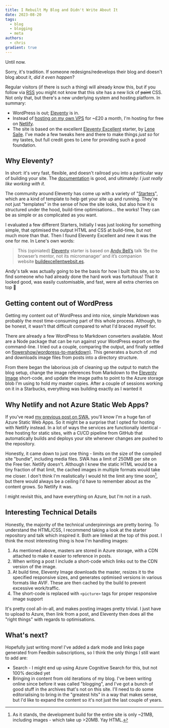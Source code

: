 ```yaml
---
title: I Rebuilt My Blog and Didn't Write About It
date: 2023-08-20
tags:
  - blog
  - blogging
  - meta
authors:
  - chris
gradient: true
---
```


Until now.

Sorry, it's tradition. If someone redesigns/redevelops their blog and doesn't blog about it, _did it even happen_?

Regular visitors (if there is such a thing) will already know this, but if you follow via [RSS](/feed.xml) you might not know that this site has a new lick of ~~paint~~ CSS. Not only that, but there's a new underlying system and hosting platform. In summary:

- WordPress is out; [Eleventy](https://www.11ty.dev/) is in.
- Instead of [hosting on my own VPS](https://www.digitalocean.com/) for ~£20 a month, I'm hosting for free on [Netlify](https://www.netlify.com/).
- The site is based on the excellent [Eleventy Excellent](https://eleventy-excellent.netlify.app/) starter, by [Lene Saile](https://www.lenesaile.com/). I've made a few tweaks here and there to make things _just so_ for my tastes, but full credit goes to Lene for providing such a good foundation.

## Why Eleventy?

In short: it's very fast, flexible, and doesn't railroad you into a particular way of building your site. The [documentation](https://www.11ty.dev/docs/) is good, and ultimately: _I just really like working with it_.

The community around Eleventy has come up with a variety of "[Starters](https://www.11ty.dev/docs/starter/)", which are a kind of template to help get your site up and running. They're not just "templates" in the sense of how the site looks, but also how it is structured under the hood, build-time optimisations… the works! They can be as simple or as complicated as you want.

I evaluated a few different Starters, Initially I was just looking for something simple, that optimised the output HTML and CSS at build-time, but not much more than that. Then I found Eleventy Excellent and new it was the one for me. In Lene's own words:

> This (opiniated) [Eleventy](https://www.11ty.dev/) starter is based on [Andy Bell’s](https://mastodon.social/@andy@bell.bz) talk ‘Be the browser’s mentor, not its micromanager’ and it’s companion website [buildexcellentwebsit.es](http://buildexcellentwebsit.es/).

Andy's talk was actually going to be the basis for how I built this site, so to find someone who had already done the hard work was fortuitous! That it looked good, was easily customisable, and fast, were all extra cherries on top 🥳

## Getting content out of WordPress

Getting my content out of WordPress and into nice, simple Markdown was probably the most time-consuming part of this whole process. Although, to be honest, it wasn't that difficult compared to what I'd braced myself for.

There are already a few WordPress to Markdown converters available. Most are a Node package that can be run against your WordPress export on the command-line. I tried out a couple, comparing the output, and finally settled on [flowershow/wordpress-to-markdown)](https://github.com/flowershow/wordpress-to-markdown). This generates a bunch of .md and downloads image files from posts into a directory structure.

From there began the laborious job of cleaning up the output to match the blog setup, change the image references from Markdown to the [Eleventy Image](https://www.11ty.dev/docs/plugins/image/) short-code, and update the image paths to point to the Azure storage blob I'm using to hold my master copies. After a couple of sessions working on it in a Starbucks, everything was building exactly as I wanted it

## Why Netlify and not Azure Static Web Apps?

If you've read [my previous post on SWA](https://chrismcleod.dev/blog/azure-static-web-apps-are-awesome!/), you'll know I'm a huge fan of Azure Static Web Apps. So it might be a surprise that I opted for hosting with Netlify instead. In a lot of ways the services are functionally identical - free hosting for static sites, with a CI/CD pipeline from GitHub that automatically builds and deploys your site whenever changes are pushed to the repository.

Honestly, it came down to just one thing - limits on the size of the compiled site "bundle", including media files. SWA has a limit of 250MB per site on the Free tier. Netlify doesn't. Although I knew the static HTML would be a tiny fraction of that limit, the cached images in multiple formats would take me closer. I don't think I'm realistically I would hit the limit any time soon[^1], but there would always be a ceiling I'd have to remember about as the content grows. So Netlify it was.

[^1]: As it stands, the development build for the entire site is only ~21MB, including images - which take up >20MB. Yay HTML.

I might revisit this, and have everything on Azure, but I'm not in a rush.

## Interesting Technical Details

Honestly, the majority of the technical underpinnings are pretty boring. To understand the HTML/CSS, I recommend taking a look at the starter repository and talk which inspired it. Both are linked at the top of this post. I think the most interesting thing is how I'm handling images:

1. As mentioned above, masters are stored in Azure storage, with a CDN attached to make it easier to reference in posts.
2. When writing a post I include a short-code which links out to the CDN version of the image.
3. At build time, Eleventy Image downloads the master, resizes it to the specified responsive sizes, and generates optimised versions in various formats like AVIF. These are then cached by the build to prevent excessive work/traffic.
4. The short-code is replaced with `<picture>` tags for proper responsive image support

It's pretty cool all-in-all, and makes posting images pretty trivial. I just have to upload to Azure, then link from a post, and Eleventy then does all the "right things" with regards to optimisations.

## What's next?

Hopefully just writing more! I've added a dark mode and links page generated from Feedbin subscriptions, so I think the only things I still want to add are:

- Search - I might end up using Azure Cognitive Search for this, but not 100% decided yet
- Bringing in content from old iterations of my blog. I've been writing online since before it was called "blogging", and I've got a bunch of good stuff in the archives that's not on this site. I'll need to do some editorialising to bring in the "greatest hits" in a way that makes sense, but I'd like to expand the content so it's not just the last couple of years.
